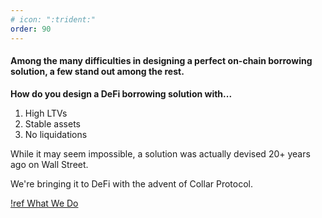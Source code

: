```yaml
---
# icon: ":trident:"
order: 90
---
```


#### Among the many difficulties in designing a perfect on-chain borrowing solution, a few stand out among the rest.

**How do you design a DeFi borrowing solution with...**

1. High LTVs
2. Stable assets
3. No liquidations

While it may seem impossible, a solution was actually devised 20+ years ago on Wall Street.

We're bringing it to DeFi with the advent of Collar Protocol.

[!ref What We Do](/COLLAR-PRIMER/What-We-Do)
